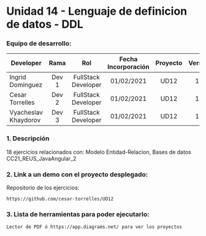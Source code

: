 # Unidad 14 -  Lenguaje de definicion de datos - DDL

### Equipo de desarrollo:

| Developer | Rama | Rol | Fecha Incorporación | Proyecto | Versión |
| --- | :---:  | :---:  | :---:  | :---: | :---:  |
| Ingrid Dominguez | Dev 1 | FullStack Developer | 01/02/2021 | UD12  | 1.0  |
| Cesar Torrelles | Dev 2 | FullStack Developer | 01/02/2021 | UD12  | 1.0  | 
| Vyacheslav Khaydorov | Dev 3 | FullStack Developer| 01/02/2021 | UD12  | 1.0  |

### 1. Descripción

18 ejercicios  relacionados con:
Modelo Entidad-Relacion, Bases de datos
CC21_REUS_JavaAngular_2

###  2. Link a un demo con el proyecto desplegado:

Repositorio de los ejercicios:
```
https://github.com/cesar-torrelles/UD12
```
###   3. Lista de herramientas para poder ejecutarlo:
```
Lector de PDF ó https://app.diagrams.net/ para ver los proyectos
```
